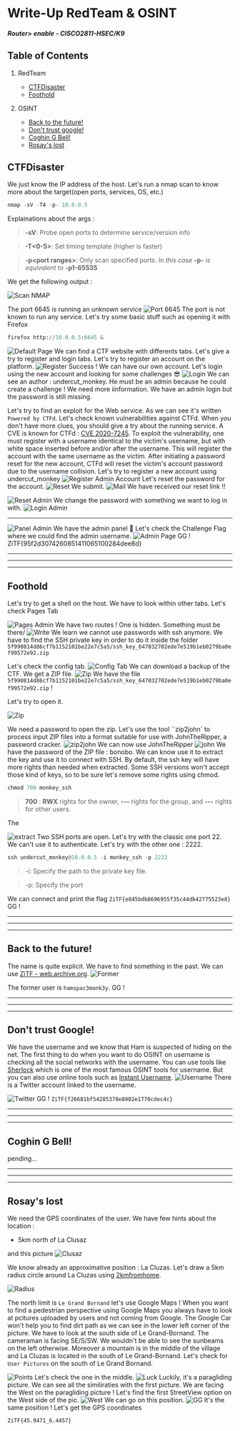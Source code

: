 # Write-Up RedTeam & OSINT
#### _Router> enable - CISCO2811-HSEC/K9_

## Table of Contents
1. RedTeam
    - [CTFDisaster](#ctfdisaster)
    - [Foothold](#foothold)

2. OSINT
    - [Back to the future!](#back-to-the-future)
    - [Don't trust google!](#dont-trust-google)
    - [Coghin G Bell!](#coghin-g-bell)
    - [Rosay's lost](#rosays-lost)



## CTFDisaster

We just know the IP address of the host. Let's run a nmap scan to know more about the target(open ports, services, OS, etc.)

```python
nmap -sV -T4 -p- 10.0.0.5 
```
Explainations about the args : 
> __-sV__: Probe open ports to determine service/version info

> __-T<0-5>__: Set timing template (higher is faster)

> __-p<port ranges\>__: Only scan specified ports. _In this case_ __-p-__ _is equivalent to_ __-p1-65535__

We get the following output : 

![Scan NMAP](img/nmap.png)

The port 6645 is running an unknown service
![Port 6645](img/port.png)
The port is not known to run any service. Let's try some basic stuff such as opening it with Firefox
```python
firefox http://10.0.0.5:6645 &
```
![Default Page](img/6645.png)
We can find a CTF website with differents tabs. Let's give a try to register and login tabs. Let's try to register an account on the platform.
![Register](img/register.png)
Success ! We can have our own account. Let's login using the new account and looking for some challenges 😎
![Login](img/chall.png)
We can see an author : undercut_monkey. He must be an admin because he could create a challenge !
We need more iinformation. We have an admin login but the password is still missing. 

Let's try to find an exploit for the Web service. As we can see it's written 
`Powered by CTFd`. Let's check known vulnerabilities against CTFd. When you don't have more clues, you should give a try about the running service.
A CVE is known for CTFd : [CVE 2020-7245](https://nvd.nist.gov/vuln/detail/CVE-2020-7245). To exploit the vulnerability, one must register with a username identical to the victim's username, but with white space inserted before and/or after the username. This will register the account with the same username as the victim. After initiating a password reset for the new account, CTFd will reset the victim's account password due to the username collision.
Let's try to register a new account using undercut_monkey
![Register Admin Account](img/admin.png)
Let's reset the password for the account.
![Reset](img/reset.png)
We submit.
![Mail](img/yopmail.png)
We have received our reset link !!

![Reset Admin](img/reset_admin.png)
We change the password with something we want to log in with.
![Login Admin](img/login_admin.png)


---
![Panel Admin](img/admin_panel.png)
We have the admin panel 🥳
Let's check the Challenge Flag where we could find the admin username.
![Admin Page](img/flag1.png)
GG ! ZiTF{95f2d3074260851411065100284dee8d}

----
----
----
## Foothold
Let's try to get a shell on the host. We have to look within other tabs. Let's check Pages Tab

![Pages Admin](img/pages.png)
We have two routes ! One is hidden. Something must be there/
![Write](img/write.png)
We learn we cannot use passwords with ssh anymore. We have to find the SSH private key in order to do it inside the folder `5f990814d86cf7b1152101be22e7c5a5/ssh_key_647032702ede7e519b1eb0279ba0ef99572e92.zip`

Let's check the config tab. 
![Config Tab](img/backup.png)
We can download a backup of the CTF. We get a ZIP file.
![Zip](img/unzip.png)
We have the file `5f990814d86cf7b1152101be22e7c5a5/ssh_key_647032702ede7e519b1eb0279ba0ef99572e92.zip` !

Let's try to open it.

![Zip](img/password_zip.png)

We need a password to open the zip. Let's use the tool ``zip2john` to process input ZIP files into a format suitable for use with JohnTheRipper, a password cracker.
![zip2john](img/zip2john.png)
We can now use JohnTheRipper
![john](img/john.png)
We have the password of the ZIP file : bonobo. We can know use it to extract the key and use it to connect with SSH. By default, the ssh key will have more rights than needed when extracted. Some SSH versions won't accept those kind of keys, so to be sure let's remove some rights using chmod.
```python
chmod 700 monkey_ssh
```
> __700__ : __RWX__ rights for the owner, __---__ rights for the group, and __---__ rights for other users.

The 

![extract](img/flag2.png)
Two SSH ports are open. Let's try with the classic one port 22. We can't use it to authenticate. Let's try with the other one : 2222.
```python
ssh undercut_monkey@10.0.0.5 -i monkey_ssh -p 2222
```
> -i: Specify the path to the private key file.

> -p: Specify the port

We can connect and print the flag 
`ZiTF{e845bdb8696955f35c44db42775523e8}`
GG !

---
---
---

## Back to the future!
The name is quite explicit. We have to find something in the past. We can use [ZiTF - web.archive.org](https://web.archive.org/web/20230227063548/https://zitf.fr/). 
![Former](img/user.png)

The former user is `hamspac3monk3y`. GG !


---
---
---

## Don't trust Google!
We have the username and we know that Ham is suspected of hiding on the net. The first thing to do when you want to do OSINT on username is checking all the social networks with the username. You can use tools like [Sherlock](https://github.com/sherlock-project/sherlock) which is one of the most famous OSINT tools for username. But you can also use online tools such as [Instant Username](https://instantusername.com/#/).
![Username](img/username.png)
There is a Twitter account linked to the username. 

![Twitter](img/twitter.png)
GG ! 
`ZiTF{f26681bf54285378e8902e1770cdec4c}`

---
---
---

## Coghin G Bell!

pending...

---
---
---

## Rosay's lost
We need the GPS coordinates of the user.
We have few hints about the location :
- 5km north of La Clusaz

and this picture
![Clusaz](img/proof.jpg)

We know already an approximative position : La Cluzas.
Let's draw a 5km radius circle around La Cluzas using [2kmfromhome](https://2kmfromhome.com/5km).

![Radius](img/radius.png)

The north limit is `Le Grand Bornand` let's use Google Maps !
When you want to find a pedestrian perspective using Google Maps you always have to look at pcitures uploaded by users and not coming from Google. The Google Car won't help you to find dirt path as we can see in the lower left corner of the picture.
We have to look at the south side of Le Grand-Bornand. The cameraman is facing SE/S/SW. We wouldn't be able to see the sunbeams on the left otherwise. Moreover a mountain is in the middle of the village and La Cluzas is located in the south of Le Grand-Bornand. Let's check for `User Pictures` on the south of Le Grand Bornand.

![Points](img/points.png)
Let's check the one in the middle.
![Luck](img/luck.png)
Luckily, it's a paragliding picture. We can see all the similiraties with the first picture. We are facing the West on the paragliding picture ! Let's find the first StreetView option on the West side of the pic.
![West](img/west.png)
We can go on this position.
![GG](img/gg.png)
It's the same position ! Let's get the GPS coordinates

`ZiTF{45.9471_6.4457}`
